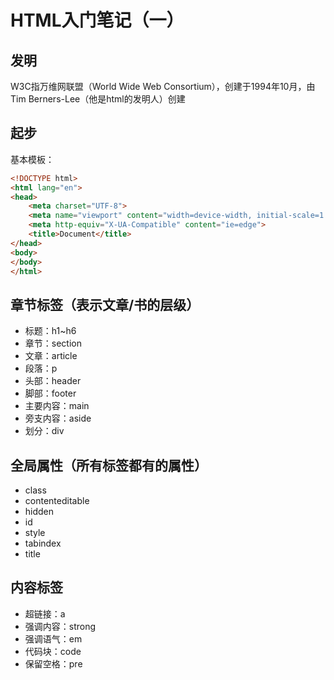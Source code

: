 # HTML入门笔记（一）
## 发明
W3C指万维网联盟（World Wide Web Consortium），创建于1994年10月，由Tim Berners-Lee（他是html的发明人）创建

<!--more-->

## 起步
基本模板：

```html
<!DOCTYPE html>
<html lang="en">
<head>
    <meta charset="UTF-8">
    <meta name="viewport" content="width=device-width, initial-scale=1.0">
    <meta http-equiv="X-UA-Compatible" content="ie=edge">
    <title>Document</title>
</head>
<body>
</body>
</html>
```

## 章节标签（表示文章/书的层级）
- 标题：h1~h6
- 章节：section
- 文章：article
- 段落：p
- 头部：header
- 脚部：footer
- 主要内容：main
- 旁支内容：aside
- 划分：div

## 全局属性（所有标签都有的属性）
- class
- contenteditable
- hidden
- id
- style
- tabindex
- title

## 内容标签
- 超链接：a
- 强调内容：strong
- 强调语气：em
- 代码块：code
- 保留空格：pre